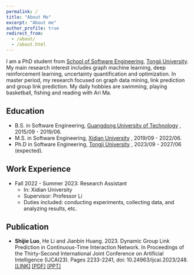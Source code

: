 ```yaml
---
permalink: /
title: "About Me"
excerpt: "About me"
author_profile: true
redirect_from: 
  - /about/
  - /about.html
---
```


I am a PhD student from [School of Software Engineering](https://sse.tongji.edu.cn/English_edition/Home.htm), [Tongji University](https://en.tongji.edu.cn/p/#/). My main research interest includes graph machine learning, deep reinforcement learning, uncertainty quantification and optimization. In master period, my research focused on graph data mining, link prediction and group link prediction. My daily hobbies are swimming, playing basketball, fishing and reading with Ari Ma.


Education
------
* B.S. in Software Engineering, [Guangdong University of Technology](https://english.gdut.edu.cn/) , 2015/09 - 2019/06.
* M.S. in Software Engineering, [Xidian University](https://en.xidian.edu.cn/) , 2019/09 - 2022/06.
* Ph.D in Software Engineering, [Tongji University](https://en.tongji.edu.cn/p/#/) , 2023/09 - 2027/06 (expected).



Work Experience
------
* Fall 2022 - Summer 2023: Research Assistant
  * In: Xidian University
  * Supervisor: Professor Li
  * Duties included: conducting experiments, collecting data, and analyzing results, etc.
  


Publication
------
* <b>Shijie Luo</b>, He Li and Jianbin Huang. 2023. Dynamic Group Link Prediction in Continuous-Time Interaction Network. In Proceedings of the Thirty-Second International Joint Conference on Artificial Intelligence (IJCAI23). Pages 2233-2241, doi: 10.24963/ijcai.2023/248. [\[LINK\]](https://www.ijcai.org/proceedings/2023/248) [\[PDF\]](https://github.com/shijielaw/shijielaw.github.io/tree/master/files/paper1_CTGLP.pdf)
 [\[PPT\]](https://github.com/shijielaw/shijielaw.github.io/tree/master/files/paper1_CTGLP.pptx)


